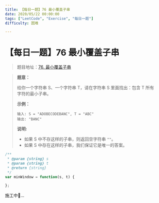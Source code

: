 ```yaml
---
title: 【每日一题】76 最小覆盖子串
date: 2020/05/22 00:00:00
tags: ["LeetCode", "Exercise", "每日一题"]
difficulty: 困难

---
```


# 【每日一题】76 最小覆盖子串

<ClientOnly>
  <display-bar :displayData="$frontmatter"></display-bar>
</ClientOnly>

> 题目地址：[76. 最小覆盖子串](https://leetcode-cn.com/problems/minimum-window-substring/)

> **题意：**
>
> 给你一个字符串 S、一个字符串 T，请在字符串 S 里面找出：包含 T 所有字符的最小子串。
>
> **示例：**
>
> ```
> 输入: S = "ADOBECODEBANC", T = "ABC"
> 输出: "BANC"
> ```
>
> **说明:**
>
> * 如果 S 中不存这样的子串，则返回空字符串 `""`。
> * 如果 S 中存在这样的子串，我们保证它是唯一的答案。

```js
/**
 * @param {string} s
 * @param {string} t
 * @return {string}
 */
var minWindow = function(s, t) {

};
```

施工中🚧...